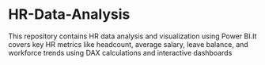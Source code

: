# HR-Data-Analysis
This repository contains HR data analysis and visualization using Power BI.It covers key HR metrics like headcount, average salary, leave balance, and workforce trends using DAX calculations and interactive dashboards
